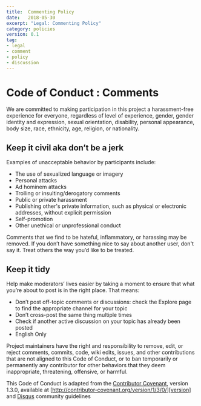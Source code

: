```yaml
---
title:  Commenting Policy
date:   2018-05-30
excerpt: "Legal: Commenting Policy"
category: policies
version: 0.1
tag:
- legal 
- comment
- policy
- discussion
---
```


# Code of Conduct : Comments

We are committed to making participation in this project a harassment-free
experience for everyone, regardless of level of experience, gender, gender
identity and expression, sexual orientation, disability, personal appearance,
body size, race, ethnicity, age, religion, or nationality.

## Keep it civil aka don’t be a jerk  

Examples of unacceptable behavior by participants include:

+ The use of sexualized language or imagery
+ Personal attacks
+ Ad hominem attacks
+ Trolling or insulting/derogatory comments
+ Public or private harassment
+ Publishing other's private information, such as physical or electronic
  addresses, without explicit permission
+ Self-promotion
+ Other unethical or unprofessional conduct

Comments that we find to be hateful, inflammatory, or harassing may be removed. If you don’t have something nice to say about another user, don't say it. Treat others the way you’d like to be treated.

## Keep it tidy  

Help make moderators’ lives easier by taking a moment to ensure that what you’re about to post is in the right place. That means:

+ Don’t post off-topic comments or discussions: check the Explore page to find the appropriate channel for your topic
+ Don’t cross-post the same thing multiple times
+ Check if another active discussion on your topic has already been posted
+ English Only

Project maintainers have the right and responsibility to remove, edit, or
reject comments, commits, code, wiki edits, issues, and other contributions
that are not aligned to this Code of Conduct, or to ban temporarily or
permanently any contributor for other behaviors that they deem inappropriate,
threatening, offensive, or harmful.

This Code of Conduct is adapted from the [Contributor Covenant][homepage],
version 1.3.0, available at
[http://contributor-covenant.org/version/1/3/0/][version] and [Disqus][disqus] community guidelines

[disqus]:https://help.disqus.com/community-tips/sample-community-guidelines

[homepage]: http://contributor-covenant.org
[version]: http://contributor-covenant.org/version/1/3/0/
